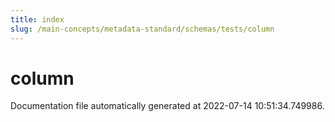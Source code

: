 ```yaml
---
title: index
slug: /main-concepts/metadata-standard/schemas/tests/column
---
```


# column

Documentation file automatically generated at 2022-07-14 10:51:34.749986.
